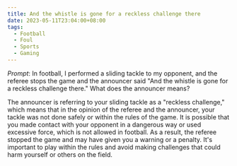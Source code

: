 ```yaml
---
title: And the whistle is gone for a reckless challenge there
date: 2023-05-11T23:04:00+08:00
tags:
  - Football
  - Foul
  - Sports
  - Gaming
---
```

_Prompt_: 
In football, I performed a sliding tackle to my opponent, and the referee stops the game and the announcer said "And the whistle is gone for a reckless challenge there." What does the announcer means?

The announcer is referring to your sliding tackle as a "reckless challenge," which means that in the opinion of the referee and the announcer, your tackle was not done safely or within the rules of the game. It is possible that you made contact with your opponent in a dangerous way or used excessive force, which is not allowed in football. As a result, the referee stopped the game and may have given you a warning or a penalty. It's important to play within the rules and avoid making challenges that could harm yourself or others on the field.